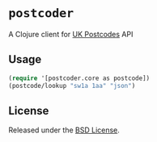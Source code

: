 # `postcoder`

A Clojure client for [UK Postcodes](http://www.uk-postcodes.com/) API

## Usage

```clojure
(require '[postcoder.core as postcode])
(postcode/lookup "sw1a 1aa" "json")
```

## License

Released under the [BSD License](http://www.opensource.org/licenses/bsd-license.php).
